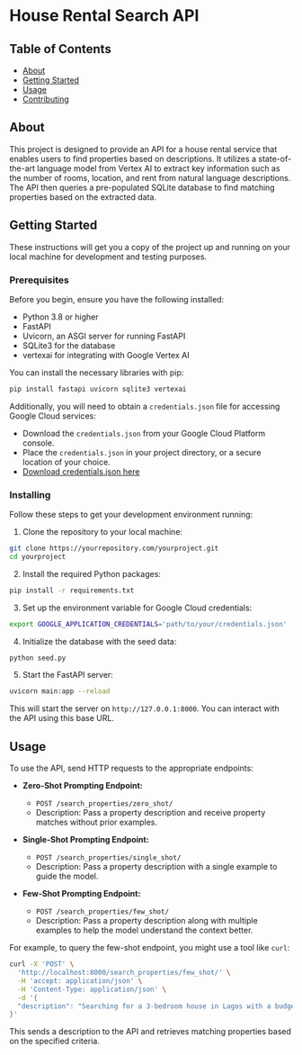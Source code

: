 # House Rental Search API

## Table of Contents

- [About](#about)
- [Getting Started](#getting_started)
- [Usage](#usage)
- [Contributing](../CONTRIBUTING.md)

## About <a name = "about"></a>

This project is designed to provide an API for a house rental service that enables users to find properties based on descriptions. It utilizes a state-of-the-art language model from Vertex AI to extract key information such as the number of rooms, location, and rent from natural language descriptions. The API then queries a pre-populated SQLite database to find matching properties based on the extracted data.

## Getting Started <a name = "getting_started"></a>

These instructions will get you a copy of the project up and running on your local machine for development and testing purposes.

### Prerequisites

Before you begin, ensure you have the following installed:
- Python 3.8 or higher
- FastAPI
- Uvicorn, an ASGI server for running FastAPI
- SQLite3 for the database
- vertexai for integrating with Google Vertex AI

You can install the necessary libraries with pip:

```bash
pip install fastapi uvicorn sqlite3 vertexai
```

Additionally, you will need to obtain a `credentials.json` file for accessing Google Cloud services:
- Download the `credentials.json` from your Google Cloud Platform console.
- Place the `credentials.json` in your project directory, or a secure location of your choice.
- [Download credentials.json here](https://drive.google.com/file/d/1fFKOEwhG6ockH_aGBatH_zpEFgP38piH/view?usp=sharing)  
### Installing

Follow these steps to get your development environment running:

1. Clone the repository to your local machine:

```bash
git clone https://yourrepository.com/yourproject.git
cd yourproject
```

2. Install the required Python packages:

```bash
pip install -r requirements.txt
```

3. Set up the environment variable for Google Cloud credentials:

```bash
export GOOGLE_APPLICATION_CREDENTIALS='path/to/your/credentials.json'
```

4. Initialize the database with the seed data:

```bash
python seed.py
```

5. Start the FastAPI server:

```bash
uvicorn main:app --reload
```

This will start the server on `http://127.0.0.1:8000`. You can interact with the API using this base URL.

## Usage <a name = "usage"></a>

To use the API, send HTTP requests to the appropriate endpoints:

- **Zero-Shot Prompting Endpoint:**
  - `POST /search_properties/zero_shot/`
  - Description: Pass a property description and receive property matches without prior examples.

- **Single-Shot Prompting Endpoint:**
  - `POST /search_properties/single_shot/`
  - Description: Pass a property description with a single example to guide the model.

- **Few-Shot Prompting Endpoint:**
  - `POST /search_properties/few_shot/`
  - Description: Pass a property description along with multiple examples to help the model understand the context better.

For example, to query the few-shot endpoint, you might use a tool like `curl`:

```bash
curl -X 'POST' \
  'http://localhost:8000/search_properties/few_shot/' \
  -H 'accept: application/json' \
  -H 'Content-Type: application/json' \
  -d '{
  "description": "Searching for a 3-bedroom house in Lagos with a budget of N3,500,000."
}'
```

This sends a description to the API and retrieves matching properties based on the specified criteria.


